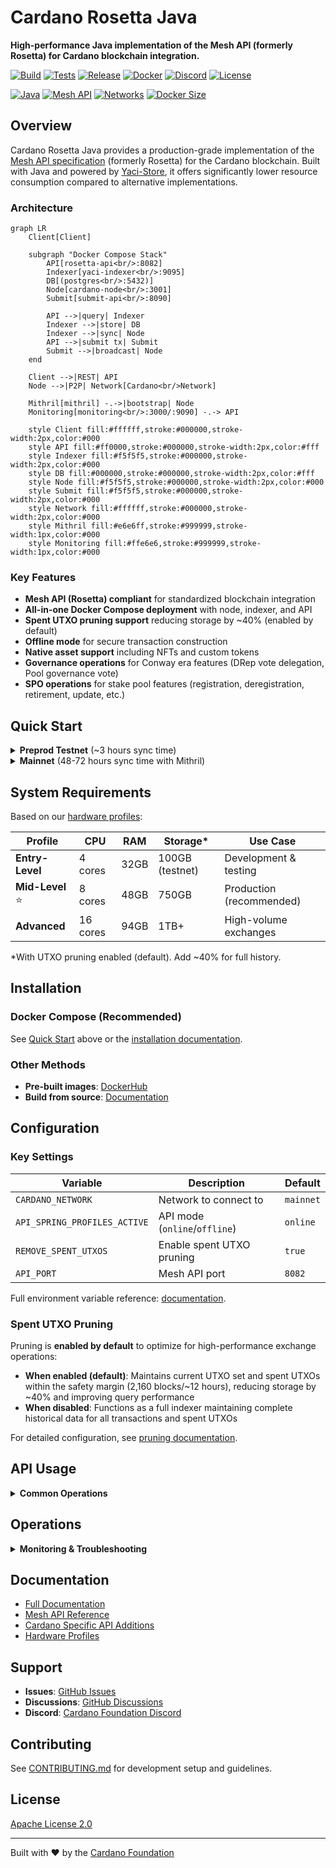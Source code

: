 # Cardano Rosetta Java

**High-performance Java implementation of the Mesh API (formerly Rosetta) for Cardano blockchain integration.**

[![Build](https://img.shields.io/github/actions/workflow/status/cardano-foundation/cardano-rosetta-java/feature-mvn-build.yaml?label=build)](https://github.com/cardano-foundation/cardano-rosetta-java/actions/workflows/feature-mvn-build.yaml)
[![Tests](https://img.shields.io/github/actions/workflow/status/cardano-foundation/cardano-rosetta-java/integration-test.yaml?label=tests)](https://github.com/cardano-foundation/cardano-rosetta-java/actions/workflows/integration-test.yaml)
[![Release](https://img.shields.io/github/v/release/cardano-foundation/cardano-rosetta-java)](https://github.com/cardano-foundation/cardano-rosetta-java/releases/latest)
[![Docker](https://img.shields.io/docker/pulls/cardanofoundation/cardano-rosetta-java)](https://hub.docker.com/r/cardanofoundation/cardano-rosetta-java)
[![Discord](https://img.shields.io/discord/1022471509173882950?logo=discord)](https://discord.gg/cardanofoundation)
[![License](https://img.shields.io:/github/license/cardano-foundation/cardano-rosetta-java)](https://github.com/cardano-foundation/cardano-rosetta-java/blob/master/LICENSE)

[![Java](https://img.shields.io/badge/Java-24-orange)](https://openjdk.org/projects/jdk/24/)
[![Mesh API](https://img.shields.io/badge/Mesh%20API-1.4.15-blue)](https://docs.cdp.coinbase.com/mesh/docs/welcome)
[![Networks](https://img.shields.io/badge/Networks-Mainnet%20%7C%20Preprod%20%7C%20Preview-green)](https://cardano-foundation.github.io/cardano-rosetta-java/docs/intro)
[![Docker Size](https://img.shields.io/docker/image-size/cardanofoundation/cardano-rosetta-java/latest?label=docker%20size)](https://hub.docker.com/r/cardanofoundation/cardano-rosetta-java)

## Overview

Cardano Rosetta Java provides a production-grade implementation of the [Mesh API specification](https://docs.cdp.coinbase.com/mesh/docs/welcome) (formerly Rosetta) for the Cardano blockchain. Built with Java and powered by [Yaci-Store](https://github.com/bloxbean/yaci-store), it offers significantly lower resource consumption compared to alternative implementations.

### Architecture

```mermaid
graph LR
    Client[Client]
    
    subgraph "Docker Compose Stack"
        API[rosetta-api<br/>:8082]
        Indexer[yaci-indexer<br/>:9095]
        DB[(postgres<br/>:5432)]
        Node[cardano-node<br/>:3001]
        Submit[submit-api<br/>:8090]
        
        API -->|query| Indexer
        Indexer -->|store| DB
        Indexer -->|sync| Node
        API -->|submit tx| Submit
        Submit -->|broadcast| Node
    end
    
    Client -->|REST| API
    Node -->|P2P| Network[Cardano<br/>Network]
    
    Mithril[mithril] -.->|bootstrap| Node
    Monitoring[monitoring<br/>:3000/:9090] -.-> API
    
    style Client fill:#ffffff,stroke:#000000,stroke-width:2px,color:#000
    style API fill:#ff0000,stroke:#000000,stroke-width:2px,color:#fff
    style Indexer fill:#f5f5f5,stroke:#000000,stroke-width:2px,color:#000
    style DB fill:#000000,stroke:#000000,stroke-width:2px,color:#fff
    style Node fill:#f5f5f5,stroke:#000000,stroke-width:2px,color:#000
    style Submit fill:#f5f5f5,stroke:#000000,stroke-width:2px,color:#000
    style Network fill:#ffffff,stroke:#000000,stroke-width:2px,color:#000
    style Mithril fill:#e6e6ff,stroke:#999999,stroke-width:1px,color:#000
    style Monitoring fill:#ffe6e6,stroke:#999999,stroke-width:1px,color:#000
```

### Key Features

- **Mesh API (Rosetta) compliant** for standardized blockchain integration
- **All-in-one Docker Compose deployment** with node, indexer, and API
- **Spent UTXO pruning support** reducing storage by ~40% (enabled by default)
- **Offline mode** for secure transaction construction
- **Native asset support** including NFTs and custom tokens
- **Governance operations** for Conway era features (DRep vote delegation, Pool governance vote)
- **SPO operations** for stake pool features (registration, deregistration, retirement, update, etc.)

## Quick Start

<details>
<summary><b>Preprod Testnet</b> (~3 hours sync time)</summary>

### Prerequisites
- Docker and Docker Compose
- 4+ CPU cores, 32GB RAM, 100GB storage

### Steps

1. **Clone and launch**
```bash
git clone https://github.com/cardano-foundation/cardano-rosetta-java.git
cd cardano-rosetta-java

docker compose --env-file .env.docker-compose-preprod \
  --env-file .env.docker-compose-profile-entry-level \
  -f docker-compose.yaml up -d
```

2. **Monitor sync progress**
```bash
# Check sync status
curl -X POST http://localhost:8082/network/status \
  -H "Content-Type: application/json" \
  -d '{"network_identifier": {"blockchain": "cardano", "network": "preprod"}}'

# View logs
docker compose logs -f
```

</details>

<details>
<summary><b>Mainnet</b> (48-72 hours sync time with Mithril)</summary>

### Prerequisites
- Docker and Docker Compose
- 8+ CPU cores, 48GB RAM, 750GB storage (with pruning)

### Steps

1. **Clone and launch**
```bash
git clone https://github.com/cardano-foundation/cardano-rosetta-java.git
cd cardano-rosetta-java

docker compose --env-file .env.docker-compose \
  --env-file .env.docker-compose-profile-mid-level \
  -f docker-compose.yaml up -d
```

2. **Monitor sync progress**
```bash
# Check sync status
curl -X POST http://localhost:8082/network/status \
  -H "Content-Type: application/json" \
  -d '{"network_identifier": {"blockchain": "cardano", "network": "mainnet"}}'
```

> **Note**: Mithril snapshots are used automatically to accelerate initial sync. Full sync times vary based on hardware and network conditions.

</details>

## System Requirements

Based on our [hardware profiles](https://cardano-foundation.github.io/cardano-rosetta-java/docs/install-and-deploy/hardware-profiles):

| Profile | CPU | RAM | Storage* | Use Case |
|---------|-----|-----|----------|----------|
| **Entry-Level** | 4 cores | 32GB | 100GB (testnet) | Development & testing |
| **Mid-Level** ⭐ | 8 cores | 48GB | 750GB | Production (recommended) |
| **Advanced** | 16 cores | 94GB | 1TB+ | High-volume exchanges |

*With UTXO pruning enabled (default). Add ~40% for full history.

## Installation

### Docker Compose (Recommended)

See [Quick Start](#quick-start) above or the [installation documentation](https://cardano-foundation.github.io/cardano-rosetta-java/docs/install-and-deploy/docker).

### Other Methods

- **Pre-built images**: [DockerHub](https://hub.docker.com/r/cardanofoundation/cardano-rosetta-java)
- **Build from source**: [Documentation](https://cardano-foundation.github.io/cardano-rosetta-java/docs/development/build)

## Configuration

### Key Settings

| Variable | Description | Default |
|----------|-------------|---------|
| `CARDANO_NETWORK` | Network to connect to | `mainnet` |
| `API_SPRING_PROFILES_ACTIVE` | API mode (`online`/`offline`) | `online` |
| `REMOVE_SPENT_UTXOS` | Enable spent UTXO pruning | `true` |
| `API_PORT` | Mesh API port | `8082` |

Full environment variable reference: [documentation](https://cardano-foundation.github.io/cardano-rosetta-java/docs/install-and-deploy/env-vars).

### Spent UTXO Pruning

Pruning is **enabled by default** to optimize for high-performance exchange operations:

- **When enabled (default)**: Maintains current UTXO set and spent UTXOs within the safety margin (2,160 blocks/~12 hours), reducing storage by ~40% and improving query performance
- **When disabled**: Functions as a full indexer maintaining complete historical data for all transactions and spent UTXOs

For detailed configuration, see [pruning documentation](https://cardano-foundation.github.io/cardano-rosetta-java/docs/advanced-configuration/pruning).

## API Usage

<details>
<summary><b>Common Operations</b></summary>

### Check Network Status
```bash
curl -X POST http://localhost:8082/network/status \
  -H "Content-Type: application/json" \
  -d '{"network_identifier": {"blockchain": "cardano", "network": "mainnet"}}'
```

### Get Account Balance
```bash
curl -X POST http://localhost:8082/account/balance \
  -H "Content-Type: application/json" \
  -d '{
    "network_identifier": {"blockchain": "cardano", "network": "mainnet"},
    "account_identifier": {"address": "addr1..."}
  }'
```

### Submit Transaction
```bash
curl -X POST http://localhost:8082/construction/submit \
  -H "Content-Type: application/json" \
  -d '{
    "network_identifier": {"blockchain": "cardano", "network": "mainnet"},
    "signed_transaction": "..."
  }'
```

</details>

## Operations

<details>
<summary><b>Monitoring & Troubleshooting</b></summary>

### Health Checks
```bash
# Container status
docker compose ps

# Service logs
docker compose logs -f api
docker compose logs -f yaci-indexer
docker compose logs -f cardano-node
```

### Common Issues

| Symptom | Possible Cause | Action |
|---------|---------------|--------|
| API returns 503 | Services still starting | Wait 2-3 minutes for initialization, check `docker compose logs` |
| Incorrect balances | Node not fully synced | Verify sync with `/network/status`, check `current_block_identifier` vs network tip |
| Transaction submission fails | Invalid CBOR or network mismatch | Verify transaction format, ensure correct network in `network_identifier` |
| High memory usage | Insufficient resources for profile | Switch to lower profile or increase RAM allocation |
| Disk space warnings | Pruning disabled or safety margin too large | Enable pruning (`REMOVE_SPENT_UTXOS=true`) or reduce safety margin |
| Historical queries fail | Pruning enabled (expected behavior) | Check `oldest_block_identifier` in `/network/status` for queryable range |

</details>

## Documentation

- [Full Documentation](https://cardano-foundation.github.io/cardano-rosetta-java/docs/intro)
- [Mesh API Reference](https://docs.cdp.coinbase.com/mesh/docs/api-reference)
- [Cardano Specific API Additions](https://cardano-foundation.github.io/cardano-rosetta-java/docs/core-concepts/cardano-addons)
- [Hardware Profiles](https://cardano-foundation.github.io/cardano-rosetta-java/docs/install-and-deploy/hardware-profiles)

## Support

- **Issues**: [GitHub Issues](https://github.com/cardano-foundation/cardano-rosetta-java/issues)
- **Discussions**: [GitHub Discussions](https://github.com/cardano-foundation/cardano-rosetta-java/discussions)
- **Discord**: [Cardano Foundation Discord](https://discord.gg/arhwSrTsSj)

## Contributing

See [CONTRIBUTING.md](CONTRIBUTING.md) for development setup and guidelines.

## License

[Apache License 2.0](LICENSE)

---

Built with ❤️ by the [Cardano Foundation](https://cardanofoundation.org)